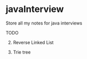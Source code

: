 # javaInterview
Store all my notes for java interviews

TODO

2. Reverse Linked List

3. Trie tree

